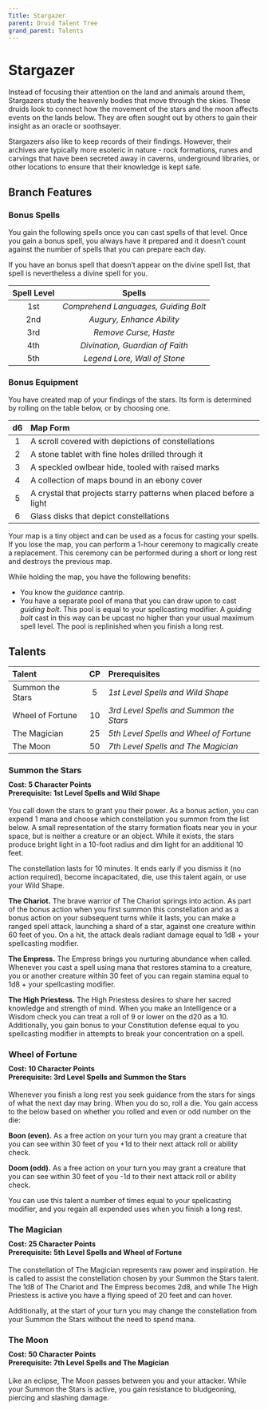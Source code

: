 ```yaml
---
Title: Stargazer
parent: Druid Talent Tree
grand_parent: Talents
---
```


# Stargazer
Instead of focusing their attention on the land and animals around them, Stargazers study the heavenly bodies that move through the skies. These druids look to connect how the movement of the stars and the moon affects events on the lands below. They are often sought out by others to gain their insight as an oracle or soothsayer. 

Stargazers also like to keep records of their findings. However, their archives are typically more esoteric in nature - rock formations, runes and carvings that have been secreted away in caverns, underground libraries, or other locations to ensure that their knowledge is kept safe.

## Branch Features

### Bonus Spells
You gain the following spells once you can cast spells of that level. Once you gain a bonus spell, you always have it prepared and it doesn’t count against the number of spells that you can prepare each day.

If you have an bonus spell that doesn’t appear on the divine spell list, that spell is nevertheless a divine spell for you.

| Spell Level | Spells |
|:-----------:|:------:|
| 1st | *Comprehend Languages, Guiding Bolt* |   
| 2nd | *Augury, Enhance Ability* |  
| 3rd | *Remove Curse, Haste* |  
| 4th | *Divination, Guardian of Faith* |  
| 5th | *Legend Lore, Wall of Stone* |  

### Bonus Equipment
You have created map of your findings of the stars. Its form is determined by rolling on the table below, or by choosing one.

| d6 | Map Form |
|:--:|:---------|
| 1 | A scroll covered with depictions of constellations |   
| 2 | A stone tablet with fine holes drilled through it |  
| 3 | A speckled owlbear hide, tooled with raised marks |  
| 4 | A collection of maps bound in an ebony cover |  
| 5 | A crystal that projects starry patterns when placed before a light |  
| 6 | Glass disks that depict constellations |  

Your map is a tiny object and can be used as a focus for casting your spells. If you lose the map, you can perform a 1-hour ceremony to magically create a replacement. This ceremony can be performed during a short or long rest and destroys the previous map.

While holding the map, you have the following benefits:
* You know the *guidance* cantrip.
* You have a separate pool of mana that you can draw upon to cast *guiding bolt*. This pool is equal to your spellcasting modifier. A *guiding bolt* cast in this way can be upcast no higher than your usual maximum spell level. The pool is replinished when you finish a long rest.

## Talents

| Talent | CP | Prerequisites |
|:-----------|:------:|:------------|
| Summon the Stars| 5 | *1st Level Spells and Wild Shape* |   
| Wheel of Fortune | 10 |  *3rd Level Spells and Summon the Stars* |   
| The Magician | 25 | *5th Level Spells and Wheel of Fortune* |   
| The Moon | 50 | *7th Level Spells and The Magician* |   


### Summon the Stars

<div style="margin-top:-10px;"></div>

#### **Cost:** 5 Character Points<br>**Prerequisite:** 1st Level Spells and Wild Shape

You call down the stars to grant you their power. As a bonus action, you can expend 1 mana and choose which constellation you summon from the list below. A small representation of the starry formation floats near you in your space, but is neither a creature or an object. While it exists, the stars produce bright light in a 10-foot radius and dim light for an additional 10 feet. 

The constellation lasts for 10 minutes. It ends early if you dismiss it (no action required), become incapacitated, die, use this talent again, or use your Wild Shape.

**The Chariot.** The brave warrior of The Chariot springs into action. As part of the bonus action when you first summon this constellation and as a bonus action on your subsequent turns while it lasts, you can make a ranged spell attack, launching a shard of a star, against one creature within 60 feet of you. On a hit, the attack deals radiant damage equal to 1d8 + your spellcasting modifier.

**The Empress.** The Empress brings you nurturing abundance when called. Whenever you cast a spell using mana that restores stamina to a creature, you or another creature within 30 feet of you can regain stamina equal to 1d8 + your spellcasting modifier.

**The High Priestess.** The High Priestess desires to share her sacred knowledge and strength of mind. When you make an Intelligence or a Wisdom check you can treat a roll of 9 or lower on the d20 as a 10. Additionally, you gain bonus to your Constitution defense equal to you spellcasting modifier in attempts to break your concentration on a spell.

### Wheel of Fortune

<div style="margin-top:-10px;"></div>

#### **Cost:** 10 Character Points<br>**Prerequisite:** 3rd Level Spells and Summon the Stars

Whenever you finish a long rest you seek guidance from the stars for sings of what the next day may bring. When you do so, roll a die. You gain access to the below based on whether you rolled and even or odd number on the die:

**Boon (even).** As a free action on your turn you may grant a creature that you can see within 30 feet of you +1d to their next attack roll or ability check. 

**Doom (odd).** As a free action on your turn you may grant a creature that you can see within 30 feet of you -1d to their next attack roll or ability check. 

You can use this talent  a number of times equal to your spellcasting modifier, and you regain all expended uses when you finish a long rest.

### The Magician

<div style="margin-top:-10px;"></div>

#### **Cost:** 25 Character Points<br>**Prerequisite:** 5th Level Spells and Wheel of Fortune

The constellation of The Magician represents raw power and inspiration. He is called to assist the constellation chosen by your Summon the Stars talent.  The 1d8 of The Chariot and The Empress becomes 2d8, and while The High Priestess is active you have a flying speed of 20 feet and can hover.

Additionally, at the start of your turn you may change the constellation from your Summon the Stars without the need to spend mana.

### The Moon

<div style="margin-top:-10px;"></div>

#### **Cost:** 50 Character Points<br>**Prerequisite:** 7th Level Spells and The Magician

Like an eclipse, The Moon passes between you and your attacker. While your Summon the Stars is active, you gain resistance to bludgeoning, piercing and slashing damage.
